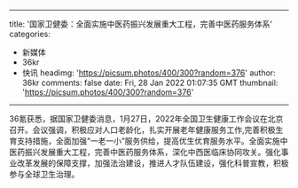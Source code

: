 
---
title: '国家卫健委：全面实施中医药振兴发展重大工程，完善中医药服务体系'
categories: 
 - 新媒体
 - 36kr
 - 快讯
headimg: 'https://picsum.photos/400/300?random=376'
author: 36kr
comments: false
date: Fri, 28 Jan 2022 01:07:35 GMT
thumbnail: 'https://picsum.photos/400/300?random=376'
---

<div>   
36氪获悉，据国家卫健委消息，1月27日，2022年全国卫生健康工作会议在北京召开。会议强调，积极应对人口老龄化，扎实开展老年健康服务工作,完善积极生育支持措施，全面加强“一老一小”服务供给，提高优生优育服务水平。全面实施中医药振兴发展重大工程，完善中医药服务体系，深化中西医临床协同攻关。强化事业改革发展的保障支撑，加强法治建设，推进人才队伍建设，强化科普宣教，积极参与全球卫生治理。  
</div>
            